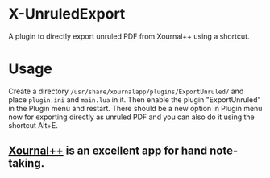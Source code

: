 # X-UnruledExport

A plugin to directly export unruled PDF from Xournal++ using a shortcut.

# Usage

Create a directory `/usr/share/xournalapp/plugins/ExportUnruled/` and place `plugin.ini` and `main.lua` in it. Then enable the plugin "ExportUnruled" in the Plugin menu and restart. There should be a new option in Plugin menu now for exporting directly as unruled PDF and you can also do it using the shortcut Alt+E.

## [Xournal++](https://github.com/xournalpp/xournalpp/) is an excellent app for hand note-taking.
